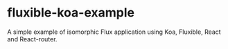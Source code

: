 # fluxible-koa-example
A simple example of isomorphic Flux application using Koa, Fluxible, React and React-router.
